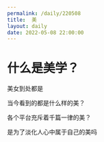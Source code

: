 ```yaml
---
permalink: /daily/220508  
title:  美    
layout: daily  
date: 2022-05-08 22:00:00
---
```


# 什么是美学？

美女到处都是

当今看到的都是什么样的美？

各个平台充斥着千篇一律的美？

是为了淡化人心中属于自己的美吗
